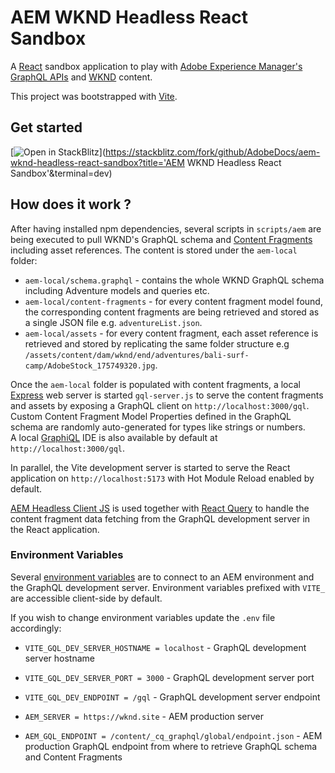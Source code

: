 # AEM WKND Headless React Sandbox

A [React](https://reactjs.org/) sandbox application to play with [Adobe Experience Manager's GraphQL APIs](https://experienceleague.adobe.com/docs/experience-manager-cloud-service/headless-journey/developer/overview.html) and [WKND](https://wknd.site/) content.

This project was bootstrapped with [Vite](https://vitejs.dev/guide/).

## Get started

[![Open in StackBlitz](https://developer.stackblitz.com/img/open_in_stackblitz.svg)](https://stackblitz.com/fork/github/AdobeDocs/aem-wknd-headless-react-sandbox?title='AEM WKND Headless React Sandbox'&terminal=dev)

## How does it work ?

After having installed npm dependencies, several scripts in `scripts/aem` are being executed to pull WKND's GraphQL schema and [Content Fragments](https://experienceleague.adobe.com/docs/experience-manager-learn/sites/content-fragments/content-fragments-console.html?lang=en) including asset references.
The content is stored under the `aem-local` folder:

- `aem-local/schema.graphql` - contains the whole WKND GraphQL schema including Adventure models and queries etc.
- `aem-local/content-fragments` - for every content fragment model found, the corresponding content fragments are being retrieved and stored as a single JSON file e.g. `adventureList.json`.
- `aem-local/assets` - for every content fragment, each asset reference is retrieved and stored by replicating the same folder structure e.g `/assets/content/dam/wknd/end/adventures/bali-surf-camp/AdobeStock_175749320.jpg`.

Once the `aem-local` folder is populated with content fragments, a local [Express](https://expressjs.com/) web server is started `gql-server.js` to serve the content fragments and assets by exposing a GraphQL client on `http://localhost:3000/gql`.
Custom Content Fragment Model Properties defined in the GraphQL schema are randomly auto-generated for types like strings or numbers.  
A local [GraphiQL](https://github.com/graphql/graphiql) IDE is also available by default at `http://localhost:3000/gql`.

In parallel, the Vite development server is started to serve the React application on `http://localhost:5173` with Hot Module Reload enabled by default.

[AEM Headless Client JS](https://github.com/adobe/aem-headless-client-js) is used together with [React Query](https://react-query-v3.tanstack.com/) to handle the content fragment data fetching from the GraphQL development server in the React application.

### Environment Variables

Several [environment variables](https://vitejs.dev/guide/env-and-mode.html) are to connect to an AEM environment and the GraphQL development server.
Environment variables prefixed with `VITE_` are accessible client-side by default.

If you wish to change environment variables update the `.env` file accordingly:

- `VITE_GQL_DEV_SERVER_HOSTNAME = localhost` - GraphQL development server hostname
- `VITE_GQL_DEV_SERVER_PORT = 3000` - GraphQL development server port
- `VITE_GQL_DEV_ENDPOINT = /gql` - GraphQL development server endpoint

- `AEM_SERVER = https://wknd.site` - AEM production server
- `AEM_GQL_ENDPOINT = /content/_cq_graphql/global/endpoint.json` - AEM production GraphQL endpoint from where to retrieve GraphQL schema and Content Fragments
